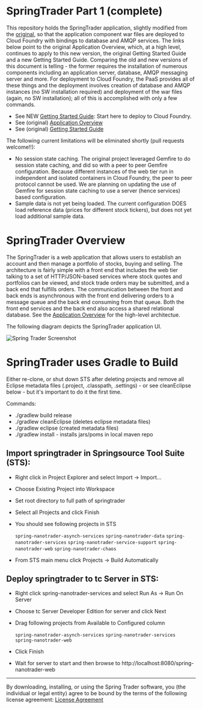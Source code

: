 SpringTrader Part 1 (complete)
=============================

This repository holds the SpringTrader application, slightly modified from the [original](https://github.com/vFabric/springtrader), so that the application component war files are deployed to Cloud Foundry with bindings to database and AMQP services.  The links below point to the original Application Overview, which, at a high level, continues to apply to this new version, the original Getting Started Guide and a new Getting Started Guide.  Comparing the old and new versions of this document is telling - the former requires the installation of numerous components including an application server, database, AMQP messaging server and more. For deployment to Cloud Foundry, the PaaS provides all of these things and the deployment involves creation of database and AMQP instances (no SW installation required) and deployment of the war files (again, no SW installation); all of this is accomplished with only a few commands. 

* See NEW [Getting Started Guide](https://github.com/cf-platform-eng/springtrader-cf/wiki/Getting-Started-Guide): Start here to deploy to Cloud Foundry.
* See (original) [Application Overview](https://github.com/vFabric/springtrader/wiki/Application-Overview)
* See (original) [Getting Started Guide](https://github.com/vFabric/springtrader/wiki/Getting-Started-Guide)


The following current limitations will be eliminated shortly (pull requests welcome!!):

* No session state caching. The original project leveraged Gemfire to do session state caching, and did so with a peer to peer Gemfire configuration. Because different instances of the web tier run in independent and isolated containers in Cloud Foundry, the peer to peer protocol cannot be used. We are planning on updating the use of Gemfire for session state caching to use a server (hence services) based configuration.
* Sample data is not yet being loaded.  The current configuration DOES load reference data (prices for different stock tickers), but does not yet load additional sample data.

SpringTrader Overview
=====================

The SpringTrader is a web application that allows users to establish an account and then manage a portfolio of stocks, buying and selling.  The architecture is fairly simple with a front end that includes the web tier talking to a set of HTTP/JSON-based services where stock quotes and portfolios can be viewed, and stock trade orders may be submitted, and a back end that fulfills orders. The communication between the front and back ends is asynchronous with the front end delivering orders to a message queue and the back end consuming from that queue. Both the front end services and the back end also access a shared relational database.  See the [Application Overview]() for the high-level architectue.

The following diagram depicts the SpringTrader application UI.

![Spring Trader Screenshot](https://raw.github.com/vFabric/springtrader/master/wiki/springtrader.png)

SpringTrader uses Gradle to Build
===================================

Either re-clone, or shut down STS after deleting projects and remove all Eclipse metadata files (.project, .classpath, .settings) - or see cleanEclipse below - but it's important to do it the first time.

Commands:

* ./gradlew build release
* ./gradlew cleanEclipse (deletes eclipse metadata files)
* ./gradlew eclipse (created metadata files)
* ./gradlew install - installs jars/poms in local maven repo

Import springtrader in Springsource Tool Suite (STS):
---

* Right click in Project Explorer and select Import -> Import...
* Choose Existing Project into Workspace
* Set root directory to full path of springtrader
* Select all Projects and click Finish
* You should see following projects in STS

    `spring-nanotrader-asynch-services`
    `spring-nanotrader-data`
    `spring-nanotrader-services`
    `spring-nanotrader-service-support`
    `spring-nanotrader-web`
    `spring-nanotrader-chaos`

  
* From STS main menu click Projects -> Build Automatically

Deploy springtrader to tc Server in STS:
---

* Right click spring-nanotrader-services and select Run As -> Run On Server
* Choose tc Server Developer Edition for server and click Next
* Drag following projects from Available to Configured column

    `spring-nanotrader-asynch-services`
    `spring-nanotrader-services`
    `spring-nanotrader-web`

* Click Finish
* Wait for server to start and then browse to http://localhost:8080/spring-nanotrader-web

-----
By downloading, installing, or using the Spring Trader software, you (the individual or legal entity) agree to be bound by the terms of the following license agreement:
[License Agreement](https://github.com/vFabric/springtrader/raw/master/license-agreement.pdf)
